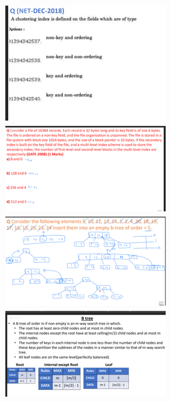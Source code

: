 ![Alt text](image-184.png)

![Alt text](image-186.png)

![Alt text](image-189.png)

![Alt text](image-190.png)